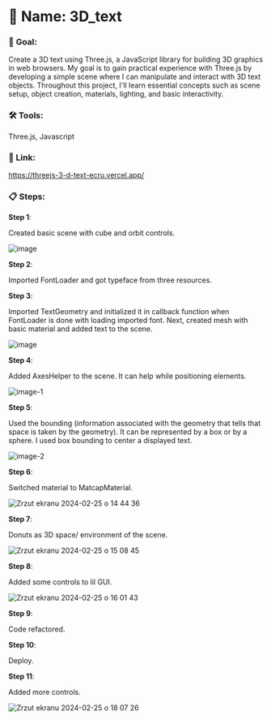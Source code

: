 # 📁 **Name**: 3D_text

### 🎯 **Goal**:
Create a 3D text using Three.js, a JavaScript library for building 3D graphics in web browsers. My goal is to gain practical experience with Three.js by developing a simple scene where I can manipulate and interact with 3D text objects. Throughout this project, I'll learn essential concepts such as scene setup, object creation, materials, lighting, and basic interactivity.

### 🛠️ **Tools**:
Three.js, Javascript

### 🔗 Link:
https://threejs-3-d-text-ecru.vercel.app/

### 📋 **Steps**:

**Step 1**:

Created basic scene with cube and orbit controls.

![image](https://github.com/Kacper-Lechicki/THREEJS_3D_Text/assets/160114199/ce1ccf69-73b1-4729-a54b-d3df48b6bfd9)

**Step 2**:

Imported FontLoader and got typeface from three resources.

**Step 3**:

Imported TextGeometry and initialized it in callback function when FontLoader is done with loading imported font.
Next, created mesh with basic material and added text to the scene.

![image](https://github.com/Kacper-Lechicki/THREEJS_3D_Text/assets/160114199/317193ae-fc83-432c-a6fc-fab413045733)

**Step 4**:

Added AxesHelper to the scene. It can help while positioning elements.

![image-1](https://github.com/Kacper-Lechicki/THREEJS_3D_Text/assets/160114199/c9dcfa2a-f9d3-43ff-9ae2-f7c056b94ba7)

**Step 5**:

Used the bounding (information associated with the geometry that tells that space is taken by the geometry). It can be represented by a box or by a sphere. I used box bounding to center a displayed text.

![image-2](https://github.com/Kacper-Lechicki/THREEJS_3D_Text/assets/160114199/e2522dd0-bca7-4bfb-8517-81392cc3c080)

**Step 6**:

Switched material to MatcapMaterial.

![Zrzut ekranu 2024-02-25 o 14 44 36](https://github.com/Kacper-Lechicki/THREEJS_3D_Text/assets/160114199/3840bdb8-d2d0-44d5-93a8-a6f703210577)

**Step 7**:

Donuts as 3D space/ environment of the scene.

![Zrzut ekranu 2024-02-25 o 15 08 45](https://github.com/Kacper-Lechicki/THREEJS_3D_Text/assets/160114199/2de34e10-9d78-4e14-a81f-6b5103301ec3)

**Step 8**:

Added some controls to lil GUI.

![Zrzut ekranu 2024-02-25 o 16 01 43](https://github.com/Kacper-Lechicki/THREEJS_3D_Text/assets/160114199/6310c636-3ab6-4246-be7d-1262cd896e4c)

**Step 9**:

Code refactored.

**Step 10**:

Deploy.

**Step 11**:

Added more controls.

![Zrzut ekranu 2024-02-25 o 18 07 26](https://github.com/Kacper-Lechicki/THREEJS_3D_Text/assets/160114199/67b4da3e-864f-41fd-90c0-b3c2b33d0419)

